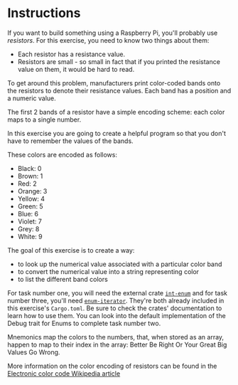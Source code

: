 # Instructions

If you want to build something using a Raspberry Pi, you'll probably use _resistors_.
For this exercise, you need to know two things about them:

- Each resistor has a resistance value.
- Resistors are small - so small in fact that if you printed the resistance value on them, it would be hard to read.

To get around this problem, manufacturers print color-coded bands onto the resistors to denote their resistance values.
Each band has a position and a numeric value.

The first 2 bands of a resistor have a simple encoding scheme: each color maps to a single number.

In this exercise you are going to create a helpful program so that you don't have to remember the values of the bands.

These colors are encoded as follows:

- Black: 0
- Brown: 1
- Red: 2
- Orange: 3
- Yellow: 4
- Green: 5
- Blue: 6
- Violet: 7
- Grey: 8
- White: 9

The goal of this exercise is to create a way:
- to look up the numerical value associated with a particular color band
- to convert the numerical value into a string representing color
- to list the different band colors

For task number one, you will need the external crate [`int-enum`](https://docs.rs/int-enum/0.4.0/int_enum/) and for task number three, you'll need [`enum-iterator`](https://docs.rs/enum-iterator/1.1.1/enum_iterator/).
They're both already included in this exercise's `Cargo.toml`. 
Be sure to check the crates' documentation to learn how to use them.
You can look into the default implementation of the Debug trait for Enums to complete task number two.

Mnemonics map the colors to the numbers, that, when stored as an array, happen to map to their index in the array: Better Be Right Or Your Great Big Values Go Wrong.

More information on the color encoding of resistors can be found in the [Electronic color code Wikipedia article](https://en.wikipedia.org/wiki/Electronic_color_code)
